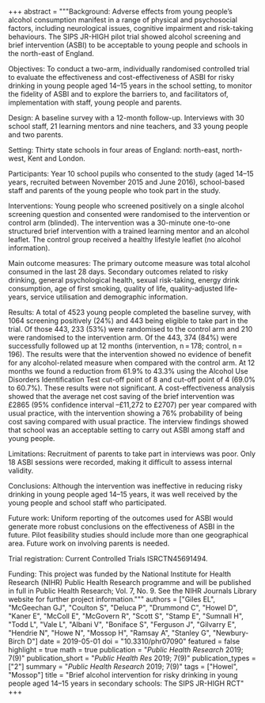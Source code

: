 +++
abstract = """Background: Adverse effects from young people’s alcohol consumption manifest in a range of physical and psychosocial factors, including neurological issues, cognitive impairment and risk-taking behaviours. The SIPS JR-HIGH pilot trial showed alcohol screening and brief intervention (ASBI) to be acceptable to young people and schools in the north-east of England.

Objectives: To conduct a two-arm, individually randomised controlled trial to evaluate the effectiveness and cost-effectiveness of ASBI for risky drinking in young people aged 14–15 years in the school setting, to monitor the fidelity of ASBI and to explore the barriers to, and facilitators of, implementation with staff, young people and parents.

Design: A baseline survey with a 12-month follow-up. Interviews with 30 school staff, 21 learning mentors and nine teachers, and 33 young people and two parents.

Setting: Thirty state schools in four areas of England: north-east, north-west, Kent and London.

Participants: Year 10 school pupils who consented to the study (aged 14–15 years, recruited between November 2015 and June 2016), school-based staff and parents of the young people who took part in the study.

Interventions: Young people who screened positively on a single alcohol screening question and consented were randomised to the intervention or control arm (blinded). The intervention was a 30-minute one-to-one structured brief intervention with a trained learning mentor and an alcohol leaflet. The control group received a healthy lifestyle leaflet (no alcohol information).

Main outcome measures: The primary outcome measure was total alcohol consumed in the last 28 days. Secondary outcomes related to risky drinking, general psychological health, sexual risk-taking, energy drink consumption, age of first smoking, quality of life, quality-adjusted life-years, service utilisation and demographic information.

Results: A total of 4523 young people completed the baseline survey, with 1064 screening positively (24%) and 443 being eligible to take part in the trial. Of those 443, 233 (53%) were randomised to the control arm and 210 were randomised to the intervention arm. Of the 443, 374 (84%) were successfully followed up at 12 months (intervention, n = 178; control, n = 196). The results were that the intervention showed no evidence of benefit for any alcohol-related measure when compared with the control arm. At 12 months we found a reduction from 61.9% to 43.3% using the Alcohol Use Disorders Identification Test cut-off point of 8 and cut-off point of 4 (69.0% to 60.7%). These results were not significant. A cost-effectiveness analysis showed that the average net cost saving of the brief intervention was £2865 (95% confidence interval –£11,272 to £2707) per year compared with usual practice, with the intervention showing a 76% probability of being cost saving compared with usual practice. The interview findings showed that school was an acceptable setting to carry out ASBI among staff and young people.

Limitations: Recruitment of parents to take part in interviews was poor. Only 18 ASBI sessions were recorded, making it difficult to assess internal validity.

Conclusions: Although the intervention was ineffective in reducing risky drinking in young people aged 14–15 years, it was well received by the young people and school staff who participated.

Future work: Uniform reporting of the outcomes used for ASBI would generate more robust conclusions on the effectiveness of ASBI in the future. Pilot feasibility studies should include more than one geographical area. Future work on involving parents is needed.

Trial registration: Current Controlled Trials ISRCTN45691494.

Funding: This project was funded by the National Institute for Health Research (NIHR) Public Health Research programme and will be published in full in Public Health Research; Vol. 7, No. 9. See the NIHR Journals Library website for further project information."""
authors = ["Giles EL", "McGeechan GJ", "Coulton S", "Deluca P", "Drummond C", "Howel D", "Kaner E", "McColl E", "McGovern R", "Scott S", "Stamp E", "Sumnall H", "Todd L", "Vale L", "Albani V", "Boniface S", "Ferguson J", "Gilvarry E", "Hendrie N", "Howe N", "Mossop H", "Ramsay A", "Stanley G", "Newbury-Birch D"]
date = 2019-05-01
doi = "10.3310/phr07090"
featured = false
highlight = true
math = true
publication = "*Public Health Research* 2019; 7(9)"
publication_short = "*Public Health Res* 2019; 7(9)"
publication_types = ["2"]
summary = "*Public Health Research* 2019; 7(9)"
tags = ["Howel", "Mossop"]
title = "Brief alcohol intervention for risky drinking in young people aged 14–15 years in secondary schools: The SIPS JR-HIGH RCT"
+++
